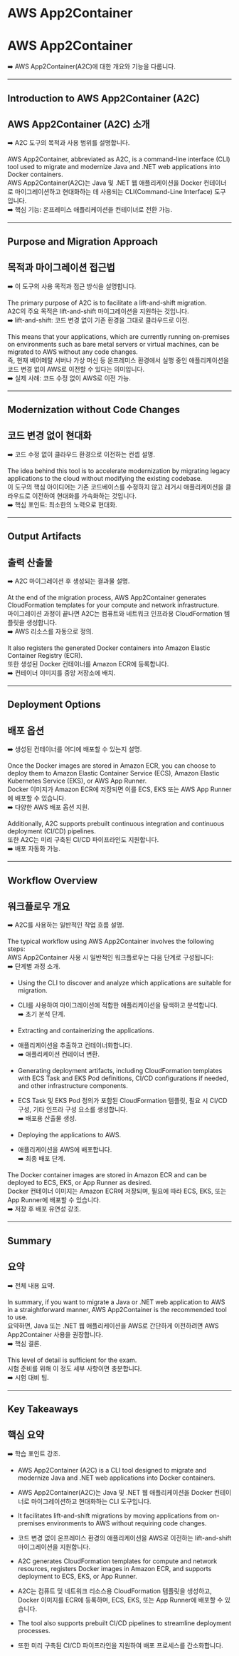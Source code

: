 # AWS App2Container  
# AWS App2Container  
➡️ AWS App2Container(A2C)에 대한 개요와 기능을 다룹니다.  

---

## Introduction to AWS App2Container (A2C)  
## AWS App2Container (A2C) 소개  
➡️ A2C 도구의 목적과 사용 범위를 설명합니다.  

AWS App2Container, abbreviated as A2C, is a command-line interface (CLI) tool used to migrate and modernize Java and .NET web applications into Docker containers.  
AWS App2Container(A2C)는 Java 및 .NET 웹 애플리케이션을 Docker 컨테이너로 마이그레이션하고 현대화하는 데 사용되는 CLI(Command-Line Interface) 도구입니다.  
➡️ 핵심 기능: 온프레미스 애플리케이션을 컨테이너로 전환 가능.  

---

## Purpose and Migration Approach  
## 목적과 마이그레이션 접근법  
➡️ 이 도구의 사용 목적과 접근 방식을 설명합니다.  

The primary purpose of A2C is to facilitate a lift-and-shift migration.  
A2C의 주요 목적은 lift-and-shift 마이그레이션을 지원하는 것입니다.  
➡️ lift-and-shift: 코드 변경 없이 기존 환경을 그대로 클라우드로 이전.  

This means that your applications, which are currently running on-premises on environments such as bare metal servers or virtual machines, can be migrated to AWS without any code changes.  
즉, 현재 베어메탈 서버나 가상 머신 등 온프레미스 환경에서 실행 중인 애플리케이션을 코드 변경 없이 AWS로 이전할 수 있다는 의미입니다.  
➡️ 실제 사례: 코드 수정 없이 AWS로 이전 가능.  

---

## Modernization without Code Changes  
## 코드 변경 없이 현대화  
➡️ 코드 수정 없이 클라우드 환경으로 이전하는 컨셉 설명.  

The idea behind this tool is to accelerate modernization by migrating legacy applications to the cloud without modifying the existing codebase.  
이 도구의 핵심 아이디어는 기존 코드베이스를 수정하지 않고 레거시 애플리케이션을 클라우드로 이전하여 현대화를 가속화하는 것입니다.  
➡️ 핵심 포인트: 최소한의 노력으로 현대화.  

---

## Output Artifacts  
## 출력 산출물  
➡️ A2C 마이그레이션 후 생성되는 결과물 설명.  

At the end of the migration process, AWS App2Container generates CloudFormation templates for your compute and network infrastructure.  
마이그레이션 과정이 끝나면 A2C는 컴퓨트와 네트워크 인프라용 CloudFormation 템플릿을 생성합니다.  
➡️ AWS 리소스를 자동으로 정의.  

It also registers the generated Docker containers into Amazon Elastic Container Registry (ECR).  
또한 생성된 Docker 컨테이너를 Amazon ECR에 등록합니다.  
➡️ 컨테이너 이미지를 중앙 저장소에 배치.  

---

## Deployment Options  
## 배포 옵션  
➡️ 생성된 컨테이너를 어디에 배포할 수 있는지 설명.  

Once the Docker images are stored in Amazon ECR, you can choose to deploy them to Amazon Elastic Container Service (ECS), Amazon Elastic Kubernetes Service (EKS), or AWS App Runner.  
Docker 이미지가 Amazon ECR에 저장되면 이를 ECS, EKS 또는 AWS App Runner에 배포할 수 있습니다.  
➡️ 다양한 AWS 배포 옵션 지원.  

Additionally, A2C supports prebuilt continuous integration and continuous deployment (CI/CD) pipelines.  
또한 A2C는 미리 구축된 CI/CD 파이프라인도 지원합니다.  
➡️ 배포 자동화 가능.  

---

## Workflow Overview  
## 워크플로우 개요  
➡️ A2C를 사용하는 일반적인 작업 흐름 설명.  

The typical workflow using AWS App2Container involves the following steps:  
AWS App2Container 사용 시 일반적인 워크플로우는 다음 단계로 구성됩니다:  
➡️ 단계별 과정 소개.  

- Using the CLI to discover and analyze which applications are suitable for migration.  
- CLI를 사용하여 마이그레이션에 적합한 애플리케이션을 탐색하고 분석합니다.  
➡️ 초기 분석 단계.  

- Extracting and containerizing the applications.  
- 애플리케이션을 추출하고 컨테이너화합니다.  
➡️ 애플리케이션 컨테이너 변환.  

- Generating deployment artifacts, including CloudFormation templates with ECS Task and EKS Pod definitions, CI/CD configurations if needed, and other infrastructure components.  
- ECS Task 및 EKS Pod 정의가 포함된 CloudFormation 템플릿, 필요 시 CI/CD 구성, 기타 인프라 구성 요소를 생성합니다.  
➡️ 배포용 산출물 생성.  

- Deploying the applications to AWS.  
- 애플리케이션을 AWS에 배포합니다.  
➡️ 최종 배포 단계.  

The Docker container images are stored in Amazon ECR and can be deployed to ECS, EKS, or App Runner as desired.  
Docker 컨테이너 이미지는 Amazon ECR에 저장되며, 필요에 따라 ECS, EKS, 또는 App Runner에 배포할 수 있습니다.  
➡️ 저장 후 배포 유연성 강조.  

---

## Summary  
## 요약  
➡️ 전체 내용 요약.  

In summary, if you want to migrate a Java or .NET web application to AWS in a straightforward manner, AWS App2Container is the recommended tool to use.  
요약하면, Java 또는 .NET 웹 애플리케이션을 AWS로 간단하게 이전하려면 AWS App2Container 사용을 권장합니다.  
➡️ 핵심 결론.  

This level of detail is sufficient for the exam.  
시험 준비를 위해 이 정도 세부 사항이면 충분합니다.  
➡️ 시험 대비 팁.  

---

## Key Takeaways  
## 핵심 요약  
➡️ 학습 포인트 강조.  

- AWS App2Container (A2C) is a CLI tool designed to migrate and modernize Java and .NET web applications into Docker containers.  
- AWS App2Container(A2C)는 Java 및 .NET 웹 애플리케이션을 Docker 컨테이너로 마이그레이션하고 현대화하는 CLI 도구입니다.  

- It facilitates lift-and-shift migrations by moving applications from on-premises environments to AWS without requiring code changes.  
- 코드 변경 없이 온프레미스 환경의 애플리케이션을 AWS로 이전하는 lift-and-shift 마이그레이션을 지원합니다.  

- A2C generates CloudFormation templates for compute and network resources, registers Docker images in Amazon ECR, and supports deployment to ECS, EKS, or App Runner.  
- A2C는 컴퓨트 및 네트워크 리소스용 CloudFormation 템플릿을 생성하고, Docker 이미지를 ECR에 등록하며, ECS, EKS, 또는 App Runner에 배포할 수 있습니다.  

- The tool also supports prebuilt CI/CD pipelines to streamline deployment processes.  
- 또한 미리 구축된 CI/CD 파이프라인을 지원하여 배포 프로세스를 간소화합니다.  
